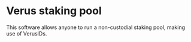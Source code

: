 # Verus staking pool

This software allows anyone to run a non-custodial staking pool, making use of VerusIDs. 